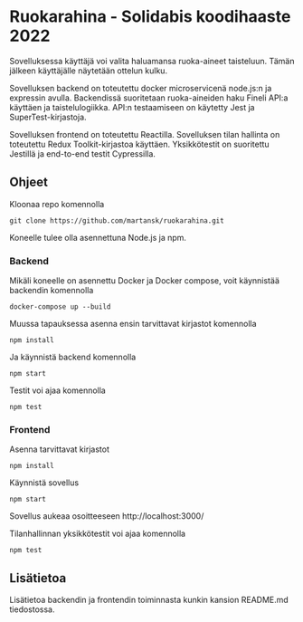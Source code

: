 # Ruokarahina - Solidabis koodihaaste 2022
Sovelluksessa käyttäjä voi valita haluamansa ruoka-aineet taisteluun. Tämän jälkeen käyttäjälle näytetään ottelun kulku.

Sovelluksen backend on toteutettu docker microservicenä node.js:n ja expressin avulla. Backendissä suoritetaan ruoka-aineiden haku Fineli API:a käyttäen ja taistelulogiikka. API:n testaamiseen on käytetty Jest ja SuperTest-kirjastoja.

Sovelluksen frontend on toteutettu Reactilla. Sovelluksen tilan hallinta on toteutettu Redux Toolkit-kirjastoa käyttäen. Yksikkötestit on suoritettu Jestillä ja end-to-end testit Cypressilla.

## Ohjeet

Kloonaa repo komennolla
```
git clone https://github.com/martansk/ruokarahina.git
```

Koneelle tulee olla asennettuna Node.js ja npm.

### Backend

Mikäli koneelle on asennettu Docker ja Docker compose, voit käynnistää backendin komennolla
```
docker-compose up --build
```

Muussa tapauksessa asenna ensin tarvittavat kirjastot komennolla
```
npm install
```

Ja käynnistä backend komennolla
```
npm start
```

Testit voi ajaa komennolla
```
npm test
```

### Frontend

Asenna tarvittavat kirjastot
```
npm install
```

Käynnistä sovellus
```
npm start
```

Sovellus aukeaa osoitteeseen http://localhost:3000/

Tilanhallinnan yksikkötestit voi ajaa komennolla
```
npm test
```

## Lisätietoa
Lisätietoa backendin ja frontendin toiminnasta kunkin kansion README.md tiedostossa.